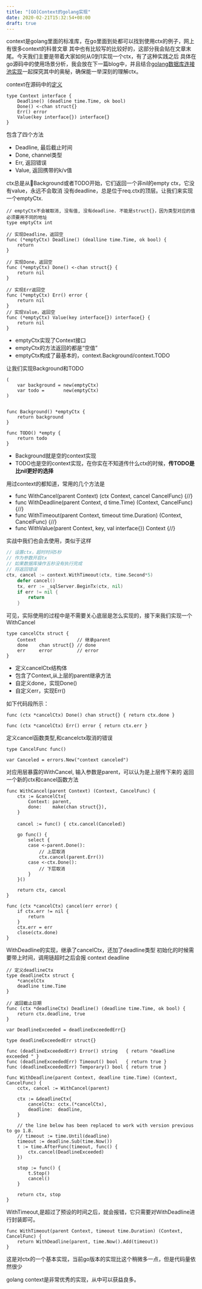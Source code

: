 ```yaml
---
title: "[GO]Context的golang实现"
date: 2020-02-21T15:32:54+08:00
draft: true
---
```


context是golang里面的标准库，在go里面到处都可以找到使用ctx的例子，网上有很多context的科普文章
其中也有比较写的比较好的，这部分我会贴在文章末尾。今天我们主要是带着大家如何从0到1实现一个ctx，有了这种实践之后
具体在go源码中的使用场景分析，我会放在下一篇blog中，并且结合[golang数据库连接池实现](http://www.youmakemeday.com/parse-implementation-of-golang-database-sql-connection/)一起探究其中的奥秘，确保能一举深刻的理解ctx。
<!--more-->


context在源码中的[定义](https://golang.org/src/context/context.go?s=7884:7906#L61)
```
type Context interface {
	Deadline() (deadline time.Time, ok bool)
	Done() <-chan struct{}
	Err() error
	Value(key interface{}) interface{}
}
```

包含了四个方法
* Deadline, 最后截止时间
* Done, channel类型
* Err, 返回错误
* Value, 返回携带的k/v值

ctx总是从Background或者TODO开始，它们返回一个非nil的empty ctx，它没有value，永远不会取消
没有deadline，总是位于req.ctx的顶层。让我们来实现一个emptyCtx.

```
// emptyCtx不会被取消, 没有值, 没有deadline. 不能是struct{}，因为类型对应的值必须要用不同的地址
type emptyCtx int

// 实现Deadline，返回空
func (*emptyCtx) Deadline() (dealline time.Time, ok bool) {
	return
}

// 实现Done，返回空
func (*emptyCtx) Done() <-chan struct{} {
	return nil
}

// 实现Err返回空
func (*emptyCtx) Err() error {
	return nil
}
// 实现Value，返回空
func (*emptyCtx) Value(key interface{}) interface{} {
	return nil
}
```

* emptyCtx实现了Context接口
* emptyCtx的方法返回的都是“空值”
* emptyCtx构成了最基本的，context.Background/context.TODO

让我们实现Background和TODO

```
(
    var background = new(emptyCtx)
    var todo =       new(emptyCtx)
)


func Background() *emptyCtx {
    return background
}

func TODO() *empty {
    return todo
}
```

* Background就是空的context实现
* TODO也是空的context实现，在你实在不知道传什么ctx的时候，**传TODO是比nil更好的选择**


用过context的都知道，常用的几个方法是
* func WithCancel(parent Context) (ctx Context, cancel CancelFunc) {//}
* func WithDeadline(parent Context, d time.Time) (Context, CancelFunc) {//}
* func WithTimeout(parent Context, timeout time.Duration) (Context, CancelFunc) {//}
* func WithValue(parent Context, key, val interface{}) Context {//}


实战中我们也会去使用，类似于这样
```go
// 设置ctx，超时时间5秒
// 作为参数开启tx
// 如果数据库操作五秒没有执行完成
// 将返回错误
ctx, cancel := context.WithTimeout(ctx, time.Second*5)
	defer cancel()
	tx, err := _sqlServer.BeginTx(ctx, nil)
	if err != nil {
		return
	}
```

可见，实际使用的过程中是不需要关心底层是怎么实现的，接下来我们实现一个WithCancel
```
type cancelCtx struct {
	Context               // 继承parent
	done    chan struct{} // done
	err     error         // error
}
```
* 定义cancelCtx结构体
* 包含了Context,从上层的parent继承方法
* 自定义done，实现Done()
* 自定义err，实现Err()

如下代码段所示：
```
func (ctx *cancelCtx) Done() chan struct{} { return ctx.done }

func (ctx *cancelCtx) Err() error { return ctx.err }
```

定义cancel函数类型,和cancelctx取消的错误

```
type CancelFunc func()

var Canceled = errors.New("context canceled")
```


对应用层暴露的WithCancel, 输入参数是parent，可以认为是上层传下来的
返回一个新的ctx和cancel函数方法
```
func WithCancel(parent Context) (Context, CancelFunc) {
	ctx := &cancelCtx{
		Context: parent,
		done:    make(chan struct{}),
	}

	cancel := func() { ctx.cancel(Canceled）}

	go func() {
		select {
		case <-parent.Done():
			// 上层取消
			ctx.cancel(parent.Err())
		case <-ctx.Done():
			// 下层取消
		}
	}()

	return ctx, cancel
}

func (ctx *cancelCtx) cancel(err error) {
	if ctx.err != nil {
		return
	}
	ctx.err = err
	close(ctx.done)
}

```

WithDeadline的实现，继承了cancelCtx，还加了deadline类型
初始化的时候需要带上时间，调用链超时之后会报 context deadline
```
// 定义deadlineCtx
type deadlineCtx struct {
	*cancelCtx
	deadline time.Time
}

// 返回截止日期
func (ctx *deadlineCtx) Deadline() (deadline time.Time, ok bool) {
	return ctx.deadline, true
}

var DeadlineExceeded = deadlineExceededErr{}

type deadlineExceededErr struct{}

func (deadlineExceededErr) Error() string   { return "deadline exceeded " }
func (deadlineExceededErr) Timeout() bool   { return true }
func (deadlineExceededErr) Temporary() bool { return true }

func WithDeadline(parent Context, deadline time.Time) (Context, CancelFunc) {
	cctx, cancel := WithCancel(parent)

	ctx := &deadlineCtx{
		cancelCtx: cctx.(*cancelCtx),
		deadline:  deadline,
	}

	// the line below has been replaced to work with version previous to go 1.8.
	// timeout := time.Until(deadline)
	timeout := deadline.Sub(time.Now())
	t := time.AfterFunc(timeout, func() {
		ctx.cancel(DeadlineExceeded)
	})

	stop := func() {
		t.Stop()
		cancel()
	}

	return ctx, stop
}

```

WithTimeout,是超过了预设的时间之后，就会报错，它只需要对WithDeadline进行封装即可。
```
func WithTimeout(parent Context, timeout time.Duration) (Context, CancelFunc) {
	return WithDeadline(parent, time.Now().Add(timeout))
}
```


这是对ctx的一个基本实现，当前go版本的实现比这个稍微多一点，但是代码量依然很少

golang context是非常优秀的实现，从中可以获益良多。